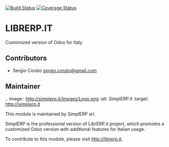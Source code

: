[![Build Status](https://travis-ci.org/sergiocorato/__librerp__.svg?branch=8.0)](https://travis-ci.org/sergiocorato/__librerp__)
[![Coverage Status](https://coveralls.io/repos/sergiocorato/__librerp__/badge.svg?branch=8.0&service=github)](https://coveralls.io/github/sergiocorato/__librerp__?branch=8.0)


LIBRERP.IT
====================================

Customized version of Odoo for Italy


Contributors
------------

* Sergio Corato <sergio.corato@gmail.com>

Maintainer
----------

.. image:: http://simplerp.it/images/Logo.png
   :alt: SimplERP.it
   :target: http://simplerp.it

This module is maintained by SimplERP srl.

SimplERP is the professional version of LibrERP.it project, which promotes a customized Odoo version with additional features for Italian usage.

To contribute to this module, please visit http://librerp.it.
